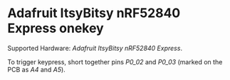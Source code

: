 # Adafruit ItsyBitsy nRF52840 Express onekey

Supported Hardware: *Adafruit ItsyBitsy nRF52840 Express*.

To trigger keypress, short together pins *P0_02* and *P0_03* (marked on the PCB as *A4* and *A5*).
